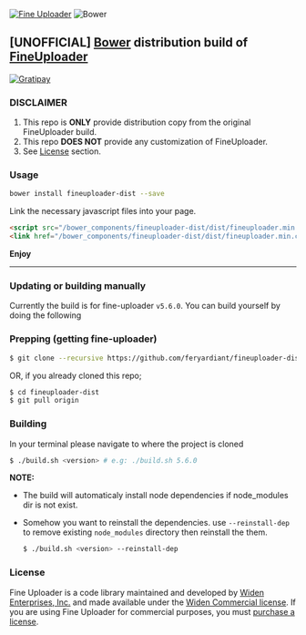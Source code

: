 [![Fine Uploader](http://fineuploader.com/img/FineUploader_logo.png)](http://fineuploader.com)
![Bower](https://img.shields.io/bower/v/fineuploader-dist.svg?style=flat-square)

## [UNOFFICIAL] [Bower](http://bower.io) distribution build of [FineUploader](http://fineuploader.com)

[![Gratipay](https://img.shields.io/gratipay/feryardiant.svg?style=flat-square)](https://gratipay.com/feryardiant)

### DISCLAIMER

1. This repo is **ONLY** provide distribution copy from the original FineUploader build.
2. This repo **DOES NOT** provide any customization of FineUploader.
3. See [License](#license) section.

### Usage

```bash
bower install fineuploader-dist --save
```

Link the necessary javascript files into your page.

```html
<script src="/bower_components/fineuploader-dist/dist/fineuploader.min.js"></script>
<link href="/bower_components/fineuploader-dist/dist/fineuploader.min.css" type="text/css">
```

__Enjoy__

----

### Updating or building manually

Currently the build is for fine-uploader `v5.6.0`.
You can build yourself by doing the following

### Prepping (getting fine-uploader)

```bash
$ git clone --recursive https://github.com/feryardiant/fineuploader-dist.git
```

OR, if you already cloned this repo;

```bash
$ cd fineuploader-dist
$ git pull origin
```

### Building

In your terminal please navigate to where the project is cloned

```bash
$ ./build.sh <version> # e.g: ./build.sh 5.6.0
```

**NOTE:**

- The build will automaticaly install node dependencies if node_modules dir is not exist.
- Somehow you want to reinstall the dependencies. use `--reinstall-dep` to remove existing `node_modules` directory then reinstall the them.

	```bash
	$ ./build.sh <version> --reinstall-dep
	```

### License

Fine Uploader is a code library maintained and developed by [Widen Enterprises, Inc.](http://www.widen.com/) and made available under the [Widen Commercial license](dist/LICENSE).  If you are using Fine Uploader for commercial purposes,
you must [purchase a license](http://fineuploader.com/purchase).
